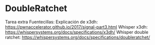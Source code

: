 # DoubleRatchet
Tarea extra
Fuentecillas:
Explicación de x3dh: https://pwnaccelerator.github.io/2017/signal-part3.html
Whisper x3dh: https://whispersystems.org/docs/specifications/x3dh/
Whisper double ratchet: https://whispersystems.org/docs/specifications/doubleratchet/
